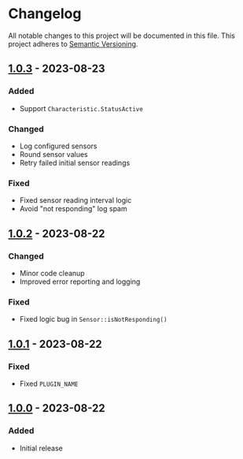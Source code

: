 # Changelog

All notable changes to this project will be documented in this file.
This project adheres to [Semantic Versioning](https://semver.org/spec/v2.0.0.html).

## [1.0.3] - 2023-08-23
### Added
- Support `Characteristic.StatusActive`

### Changed
- Log configured sensors
- Round sensor values
- Retry failed initial sensor readings

### Fixed
- Fixed sensor reading interval logic
- Avoid "not responding" log spam

## [1.0.2] - 2023-08-22
### Changed
- Minor code cleanup
- Improved error reporting and logging

### Fixed
- Fixed logic bug in `Sensor::isNotResponding()`

## [1.0.1] - 2023-08-22
### Fixed
- Fixed `PLUGIN_NAME`

## [1.0.0] - 2023-08-22
### Added
- Initial release

[unreleased]: https://github.com/tillkruss/homebridge-purpleair/compare/v1.0.3...HEAD
[1.0.3]: https://github.com/tillkruss/homebridge-purpleair/compare/v1.0.2...v1.0.3
[1.0.2]: https://github.com/tillkruss/homebridge-purpleair/compare/v1.0.1...v1.0.2
[1.0.1]: https://github.com/tillkruss/homebridge-purpleair/compare/v1.0.0...v1.0.1
[1.0.0]: https://github.com/tillkruss/homebridge-purpleair/releases/tag/v1.0.0
